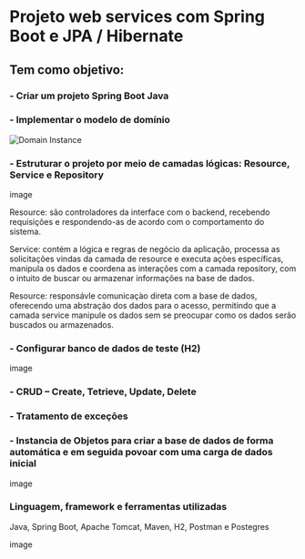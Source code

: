 # Projeto web services com Spring Boot e JPA / Hibernate 

## Tem como objetivo:

### - Criar um projeto Spring Boot Java 

### - Implementar o modelo de domínio
  ![Domain Instance](https://github.com/LucasRafaell/springboot3-jpa/assets/99283985/f403df2f-2078-4166-a434-23f87d037a8b)
  
### - Estruturar o projeto por meio de camadas lógicas: Resource, Service e Repository
  image
  <p>Resource: são controladores da interface com o backend, recebendo requisições e respondendo-as de acordo com o comportamento do sistema.</p>
  <p>Service: contém a lógica e regras de negócio da aplicação, processa as solicitações vindas da camada de resource e executa açòes específicas, manipula os dados e coordena as interações com a camada repository, com o intuito de buscar ou armazenar informações na base de dados.</p>
  <p>Resource: responsávle comunicaçào direta com a base de dados, oferecendo uma abstração dos dados para o acesso, permitindo que a camada service manipule os dados sem se preocupar como os dados serão buscados ou armazenados.</p>
  
### - Configurar banco de dados de teste (H2)
  image
  
### - CRUD – Create, Tetrieve, Update, Delete

### - Tratamento de exceções

### - Instancia de Objetos para criar a base de dados de forma automática e em seguida povoar com uma carga de dados inicial
  image
  
### Linguagem, framework e ferramentas utilizadas
  <p>Java, Spring Boot, Apache Tomcat, Maven, H2, Postman e Postegres</p>
  image
